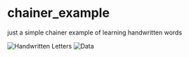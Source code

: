 # chainer_example

just a simple chainer example of learning handwritten words

![Handwritten Letters](https://user-images.githubusercontent.com/11141442/44194350-b03d0c00-a170-11e8-9a4a-466e4d53f1f1.png)
![Data](https://user-images.githubusercontent.com/11141442/44194351-b03d0c00-a170-11e8-8159-ed1b6a81de91.png)
